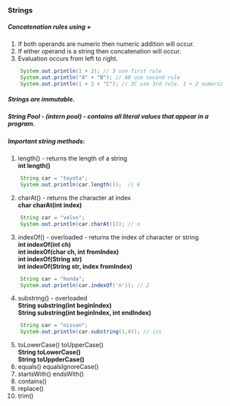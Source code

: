 ### Strings

##### Concatenation rules using +

1. If both operands are numeric then numeric addition will occur.
1. If either operand is a string then concatenation will occur.
1. Evaluation occurs from left to right.

```java
    System.out.println(1 + 2); // 3 use first rule
    System.out.println("A" + "B"); // AB use second rule
    System.out.println(1 + 2 + "C"); // 3C use 3rd rule. 1 + 2 numeric add to 3 then evaluate "C" using rule 2 
```

##### Strings are immutable.
##### String Pool - (intern pool) - contains all literal values that appear in a program.
##### Important string methods:

1. length() - returns the length of a string  
**int length()**
```java
    String car = "toyota";
    System.out.println(car.length());  // 6
```    
2. charAt() - returns the character at index  
**char charAt(int index)**
```java
    String car = "volvo";
    System.out.println(car.charAt(1)); // o
```    
3. indexOf() - overloaded - returns the index of character or string  
**int indexOf(int ch)**  
**int indexOf(char ch, int fromIndex)**  
**int indexOf(String str)**  
**int indexOf(String str, index fromIndex)**  
```java
    String car = "honda";
    System.out.println(car.indexOf('n')); // 2
```    
4. substring() - overloaded  
**String substring(int beginIndex)**  
**String substring(int beginIndex, int endIndex)**  
```java
    String car = "nissan";
    System.out.println(car.substring(1,4)); // iss 
```    
5. toLowerCase() toUpperCase()  
**String toLowerCase()**  
**String toUppderCase()**  
6. equals() equalsIgnoreCase()
7. startsWith() endsWith()
1. contains()
1. replace()
1. trim()

